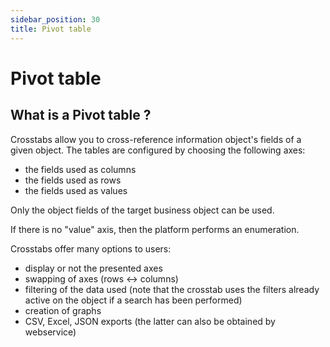 ```yaml
---
sidebar_position: 30
title: Pivot table
---
```


# Pivot table

## What is a Pivot table ?

Crosstabs allow you to cross-reference information object's fields of a given object. The tables are configured by choosing the following axes:
- the fields used as columns
- the fields used as rows
- the fields used as values

Only the object fields of the target business object can be used.

If there is no "value" axis, then the platform performs an enumeration.

Crosstabs offer many options to users:
- display or not the presented axes
- swapping of axes (rows <-> columns)
- filtering of the data used (note that the crosstab uses the filters already active on the object if a search has been performed)
- creation of graphs
- CSV, Excel, JSON exports (the latter can also be obtained by webservice)